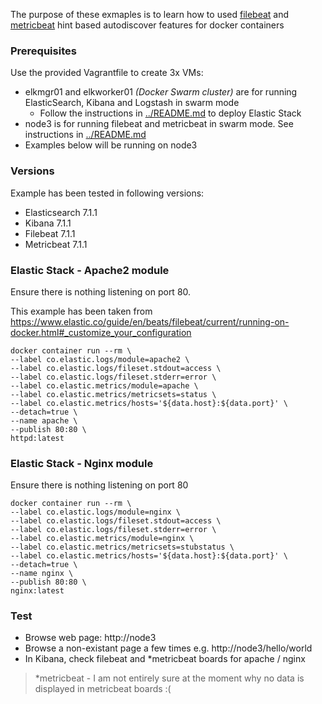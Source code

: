 The purpose of these exmaples is to learn how to used [filebeat](https://www.elastic.co/guide/en/beats/filebeat/current/configuration-autodiscover-hints.html#configuration-autodiscover-hints) and [metricbeat](https://www.elastic.co/guide/en/beats/metricbeat/current/configuration-autodiscover.html#configuration-autodiscover) hint based autodiscover features for docker containers

### Prerequisites
Use the provided Vagrantfile to create 3x VMs:
- elkmgr01 and elkworker01 _(Docker Swarm cluster)_ are for running ElasticSearch, Kibana and Logstash in swarm mode
  - Follow the instructions in [../README.md](../README.md) to deploy Elastic Stack
- node3 is for running filebeat and metricbeat in swarm mode. See instructions in [../README.md](../README.md)
- Examples below will be running on node3

### Versions
Example has been tested in following versions:
- Elasticsearch 7.1.1
- Kibana 7.1.1
- Filebeat 7.1.1
- Metricbeat 7.1.1

### Elastic Stack - Apache2 module
Ensure there is nothing listening on port 80.

This example has been taken from https://www.elastic.co/guide/en/beats/filebeat/current/running-on-docker.html#_customize_your_configuration
```
docker container run --rm \
--label co.elastic.logs/module=apache2 \
--label co.elastic.logs/fileset.stdout=access \
--label co.elastic.logs/fileset.stderr=error \
--label co.elastic.metrics/module=apache \
--label co.elastic.metrics/metricsets=status \
--label co.elastic.metrics/hosts='${data.host}:${data.port}' \
--detach=true \
--name apache \
--publish 80:80 \
httpd:latest
```

### Elastic Stack - Nginx module
Ensure there is nothing listening on port 80
```
docker container run --rm \
--label co.elastic.logs/module=nginx \
--label co.elastic.logs/fileset.stdout=access \
--label co.elastic.logs/fileset.stderr=error \
--label co.elastic.metrics/module=nginx \
--label co.elastic.metrics/metricsets=stubstatus \
--label co.elastic.metrics/hosts='${data.host}:${data.port}' \
--detach=true \
--name nginx \
--publish 80:80 \
nginx:latest
```

### Test
- Browse web page: http://node3
- Browse a non-existant page a few times e.g. http://node3/hello/world
- In Kibana, check filebeat and *metricbeat boards for apache / nginx

> *metricbeat - I am not entirely sure at the moment why no data is displayed in metricbeat boards :(
